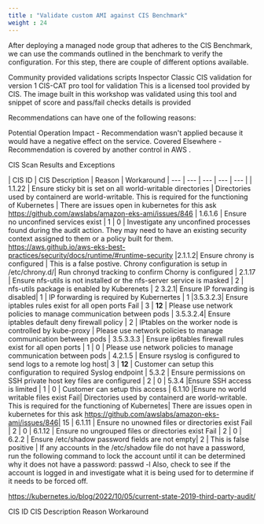 ```yaml
---
title : "Validate custom AMI against CIS Benchmark"
weight : 24
---
```


After deploying a managed node group that adheres to the CIS Benchmark, we can use the commands outlined in the benchmark to verify the configuration. For this step, there are couple of different options available. 

Community provided validations scripts
Inspector Classic CIS validation for version 1
CIS-CAT pro tool for validation 
This is a licensed tool provided by CIS. The image built in this workshop was validated using this tool and snippet of score and pass/fail checks details is provided

Recommendations can have one of the following reasons:

Potential Operation Impact - Recommendation wasn't applied because it would have a negative effect on the service.
Covered Elsewhere - Recommendation is covered by another control in AWS .

CIS Scan Results and Exceptions

| CIS ID | CIS Description | Reason | Workaround 
| --- | --- | --- | --- | --- |
| 1.1.22  |  Ensure sticky bit is set on all world-writable directories | Directories used by containerd are world-writable. This is required for the functioning of Kubernetes | There are issues open in kubernetes for this ask https://github.com/awslabs/amazon-eks-ami/issues/846
| 1.6.1.6 | Ensure no unconfined services exist | 1 | 0 | Investigate any unconfined processes found during the audit action. They may need to have an existing security context assigned to them or a policy built for them.  https://aws.github.io/aws-eks-best-practices/security/docs/runtime/#runtime-security
|2.1.1.2| Ensure chrony is configured | This is a false postive. Chrony configuration is setup in /etc/chrony.d/| Run chronyd tracking to confirm Chorny is configured
| 2.1.17 | Ensure nfs-utils is not installed or the nfs-server service is masked | 2 | nfs-utils package is enabled by Kuberenets | 2
 3.2.1| Ensure IP forwarding is disabled| 1 | IP forwarding is required by Kubernertes | 1
|3.5.3.2.3| Ensure iptables rules exist for all open ports	Fail | 3 | **12** | Please use network policies to manage communication between pods
| 3.5.3.2.4| Ensure iptables default deny firewall policy | 2 | IPtables on the worker node is controlled by kube-proxy | Please use network policies to manage communication between pods 
| 3.5.3.3.3 | Ensure ip6tables firewall rules exist for all open ports | 1 | 0 | Please use network policies to manage communication between pods
| 4.2.1.5 | Ensure rsyslog is configured to send logs to a remote log host| 3 | **12** | Customer can setup this configuration to required Syslog endpoint
| 5.3.2 |  Ensure permissions on SSH private host key files are configured | 2 | 0 
| 5.3.4  |Ensure SSH access is limited | 1 | 0 | Customer can setup this access 
| 6.1.10  |Ensure no world writable files exist	Fail| Directories used by containerd are world-writable. This is required for the functioning of Kubernetes| There are issues open in kubernetes for this ask https://github.com/awslabs/amazon-eks-ami/issues/846| 15
| 6.1.11 | Ensure no unowned files or directories exist	Fail | 2 | 0 
| 6.1.12 |  Ensure no ungrouped files or directories exist	Fail | 2 | 0 
| 6.2.2 | Ensure /etc/shadow password fields are not empty| 2 | This is false positive | If any accounts in the /etc/shadow file do not have a password, run the following command to lock the account until it can be determined why it does not have a password: passwd -l <username>
Also, check to see if the account is logged in and investigate what it is being used for to determine if it needs to be forced off.
    


   
  
    
    	




https://kubernetes.io/blog/2022/10/05/current-state-2019-third-party-audit/

CIS ID	CIS Description	Reason	Workaround

